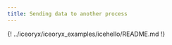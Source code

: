 ```yaml
---
title: Sending data to another process
---
```


{! ../iceoryx/iceoryx_examples/icehello/README.md !}
